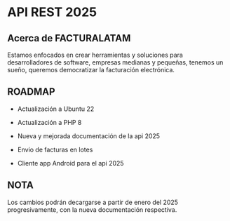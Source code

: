 # **API REST 2025**

## Acerca de FACTURALATAM

Estamos enfocados en crear herramientas y soluciones para desarrolladores de software, empresas medianas y pequeñas, tenemos un sueño, queremos democratizar la facturación electrónica.

## ROADMAP

- Actualización a Ubuntu 22

- Actualización a PHP 8

- Nueva y mejorada documentación de la api 2025

- Envio de facturas en lotes

- Cliente app Android para el api 2025


## NOTA

Los cambios podrán decargarse a partir de enero del 2025 progresivamente, con la nueva documentación respectiva.